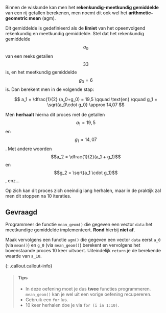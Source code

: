 Binnen de wiskunde kan men het **rekenkundig-meetkundig gemiddelde** van een rij getallen berekenen, men noemt dit ook wel het **arithmetic–geometric mean** (agm). 

Dit gemiddelde is gedefinieerd als de **limiet** van het opeenvolgend rekenkundig en meetkundig gemiddelde. Stel dat het rekenkundig gemiddelde $$a_0$$ van een reeks getallen $$33$$ is, en het meetkundig gemiddelde $$g_0 = 6$$ is. Dan berekent men in de volgende stap:

$$
a_1 = \dfrac{1}{2} (a_0+g_0) = 19,5 \qquad \text{en} \qquad g_1 = \sqrt{a_0\cdot g_0} \approx 14,07
$$

Men **herhaalt** hierna dit proces met de getallen $$a_1 = 19,5$$ en $$g_1 \approx 14,07$$. Met andere woorden $$a_2 = \dfrac{1}{2}(a_1 + g_1)$$ en $$g_2 = \sqrt{a_1 \cdot g_1}$$, enz...

Op zich kan dit proces zich oneindig lang herhalen, maar in de praktijk zal men dit stoppen na 10 iteraties.

## Gevraagd

Programmeer de functie `mean_geom()` die gegeven een vector `data` het meetkundige gemiddelde implementeert. **Rond** hierbij **niet af**.

Maak vervolgens een functie `agm()` die gegeven een vector `data` eerst `a_0` (via `mean()`) en `g_0` (via `mean_geom()`) berekent en vervolgens het bovenstaande proces 10 keer uitvoert. Uiteindelijk `return` je de berekende waarde van `a_10`.

{: .callout.callout-info}
>#### Tips
>
> - In deze oefening moet je dus **twee** functies programmeren. `mean_geom()` kan je wel uit een vorige oefening recupereren.
> - Gebruik een `for` lus. 
> - 10 keer herhalen doe je via `for (i in 1:10)`.